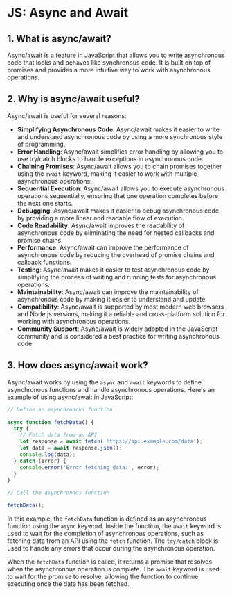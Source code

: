 # JS: Async and Await

## 1. What is async/await?

Async/await is a feature in JavaScript that allows you to write asynchronous code that looks and behaves like synchronous code. It is built on top of promises and provides a more intuitive way to work with asynchronous operations.

## 2. Why is async/await useful?

Async/await is useful for several reasons:

- **Simplifying Asynchronous Code**: Async/await makes it easier to write and understand asynchronous code by using a more synchronous style of programming.
- **Error Handling**: Async/await simplifies error handling by allowing you to use try/catch blocks to handle exceptions in asynchronous code.
- **Chaining Promises**: Async/await allows you to chain promises together using the `await` keyword, making it easier to work with multiple asynchronous operations.
- **Sequential Execution**: Async/await allows you to execute asynchronous operations sequentially, ensuring that one operation completes before the next one starts.
- **Debugging**: Async/await makes it easier to debug asynchronous code by providing a more linear and readable flow of execution.
- **Code Readability**: Async/await improves the readability of asynchronous code by eliminating the need for nested callbacks and promise chains.
- **Performance**: Async/await can improve the performance of asynchronous code by reducing the overhead of promise chains and callback functions.
- **Testing**: Async/await makes it easier to test asynchronous code by simplifying the process of writing and running tests for asynchronous operations.
- **Maintainability**: Async/await can improve the maintainability of asynchronous code by making it easier to understand and update.
- **Compatibility**: Async/await is supported by most modern web browsers and Node.js versions, making it a reliable and cross-platform solution for working with asynchronous operations.
- **Community Support**: Async/await is widely adopted in the JavaScript community and is considered a best practice for writing asynchronous code.

## 3. How does async/await work?

Async/await works by using the `async` and `await` keywords to define asynchronous functions and handle asynchronous operations. Here's an example of using async/await in JavaScript:

```javascript
// Define an asynchronous function

async function fetchData() {
  try {
    // Fetch data from an API
    let response = await fetch('https://api.example.com/data');
    let data = await response.json();
    console.log(data);
  } catch (error) {
    console.error('Error fetching data:', error);
  }
}

// Call the asynchronous function

fetchData();
```

In this example, the `fetchData` function is defined as an asynchronous function using the `async` keyword. Inside the function, the `await` keyword is used to wait for the completion of asynchronous operations, such as fetching data from an API using the `fetch` function. The `try/catch` block is used to handle any errors that occur during the asynchronous operation.

When the `fetchData` function is called, it returns a promise that resolves when the asynchronous operation is complete. The `await` keyword is used to wait for the promise to resolve, allowing the function to continue executing once the data has been fetched.
